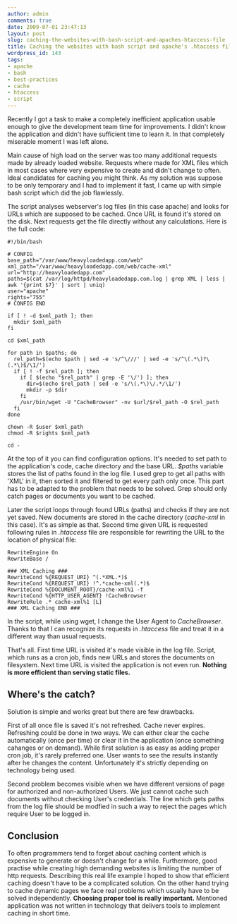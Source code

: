 ```yaml
---
author: admin
comments: true
date: 2009-07-01 23:47:13
layout: post
slug: caching-the-websites-with-bash-script-and-apaches-htaccess-file
title: Caching the websites with bash script and apache's .htaccess file
wordpress_id: 143
tags:
- apache
- bash
- best-practices
- cache
- htaccess
- script
---
```


Recently I got a task to make a completely inefficient application usable enough to give the development team time for improvements. I didn't know the application and didn't have sufficient time to learn it. In that completely miserable moment I was left alone.

Main cause of high load on the server was too many additional requests made by already loaded website.  Requests where made for XML files which in most cases where very expensive to create and didn't change to often. Ideal candidates for caching you might think. As my solution was suppose to be only temporary and I had to implement it fast, I came up with simple bash script which did the job flawlessly.

The script analyses webserver's log files (in this case apache) and looks for URLs which are supposed to be cached. Once URL is found it's stored on the disk. Next requests get the file directly without any calculations. Here is the full code:

    
    #!/bin/bash
    
    # CONFIG
    base_path="/var/www/heavyloadedapp.com/web"
    xml_path="/var/www/heavyloadedapp.com/web/cache-xml"
    url="http://heavyloadedapp.com"
    paths=$(cat /var/log/httpd/heavyloadedapp.com.log | grep XML | less | awk '{print $7}' | sort | uniq)
    user="apache"
    rights="755"
    # CONFIG END
    
    if [ ! -d $xml_path ]; then
      mkdir $xml_path
    fi
    
    cd $xml_path
    
    for path in $paths; do
      rel_path=$(echo $path | sed -e 's/^\///' | sed -e 's/^\(.*\)?\(.*\)$/\1/')
      if [ ! -f $rel_path ]; then
        if [ $(echo "$rel_path" | grep -E '\/') ]; then
          dir=$(echo $rel_path | sed -e 's/\(.*\)\/.*/\1/')
          mkdir -p $dir
        fi
        /usr/bin/wget -U "CacheBrowser" -nv $url/$rel_path -O $rel_path
      fi
    done
    
    chown -R $user $xml_path
    chmod -R $rights $xml_path
    
    cd -


At the top of it you can find configuration options. It's needed to set path to the application's code, cache directory and the base URL. _$paths_ variable stores the list of paths found in the log file. I used grep to get all paths with 'XML' in it, then sorted it and filtered to get every path only once. This part has to be adapted to the problem that needs to be solved. Grep should only catch pages or documents you want to be cached.

Later the script loops through found URLs (paths) and checks if they are not yet saved. New documents are stored in the cache directory (_cache-xml_ in this case). It's as simple as that. Second time given URL is requested following rules in _.htaccess_ file are responsible for rewriting the URL to the location of physical file:

    
    RewriteEngine On
    RewriteBase /
    
    ### XML Caching ###
    RewriteCond %{REQUEST_URI} ^(.*XML.*)$
    RewriteCond %{REQUEST_URI} !^.*cache-xml(.*)$
    RewriteCond %{DOCUMENT_ROOT}/cache-xml%1 -f
    RewriteCond %{HTTP_USER_AGENT} !CacheBrowser
    RewriteRule .* cache-xml%1 [L]
    ### XML Caching END ###


In the script, while using wget, I change the User Agent to _CacheBrowser_. Thanks to that I can recognize its requests in _.htaccess_ file and treat it in a different way than usual requests.

That's all. First time URL is visited it's made visible in the log file. Script, which runs as a cron job, finds new URLs and stores the documents on filesystem. Next time URL is visited the application is not even run. **Nothing is more efficient than serving static files.**


## Where's the catch?


Solution is simple and works great but there are few drawbacks.

First of all once file is saved it's not refreshed. Cache never expires. Refreshing could be done in two ways. We can either clear the cache automatically (once per time) or clear it in the application (once something cahanges or on demand). While first solution is as easy as adding proper cron job, it's rarely preferred one. User wants to see the results instantly after he changes the content. Unfortunately it's strictly depending on technology being used.

Second problem becomes visible when we have different versions of page for authorized and non-authorized Users. We just cannot cache such documents without checking User's credentials. The line which gets paths from the log file should be modfied in such a way to reject the pages which require User to be logged in.


## Conclusion


To often programmers tend to forget about caching content which is expensive to generate or doesn't change for a while. Furthermore, good practise while creating high demanding websites is limiting the number of http requests. Describing this real life example I hoped to show that efficient caching doesn't have to be a complicated solution. On the other hand trying to cache dynamic pages we face real problems which usually have to be solved independently. **Choosing proper tool is really important.** Mentioned application was not written in technology that delivers tools to implement caching in short time.
